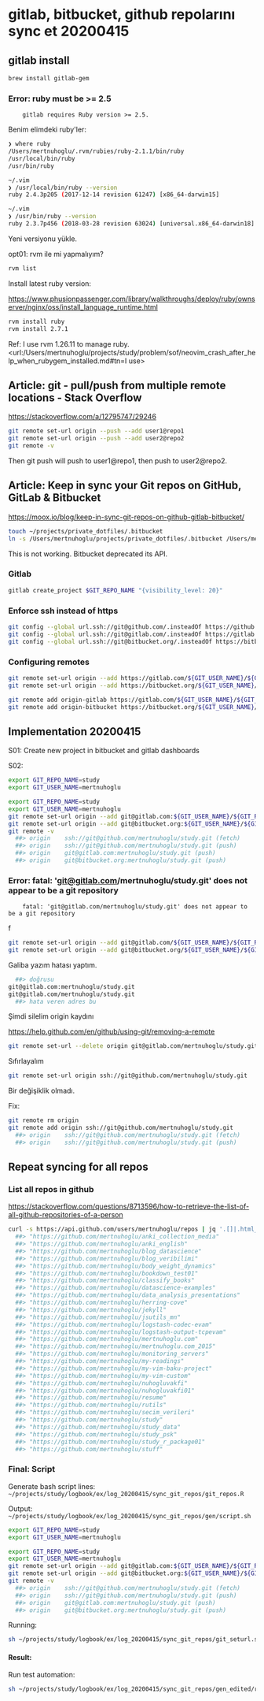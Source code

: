 
# gitlab, bitbucket, github repolarını sync et 20200415 

## gitlab install

``` bash
brew install gitlab-gem
``` 

### Error: ruby must be >= 2.5

		gitlab requires Ruby version >= 2.5.

Benim elimdeki ruby'ler:

``` bash
❯ where ruby 
/Users/mertnuhoglu/.rvm/rubies/ruby-2.1.1/bin/ruby
/usr/local/bin/ruby
/usr/bin/ruby

~/.vim
❯ /usr/local/bin/ruby --version  
ruby 2.4.3p205 (2017-12-14 revision 61247) [x86_64-darwin15]

~/.vim
❯ /usr/bin/ruby --version                    
ruby 2.3.7p456 (2018-03-28 revision 63024) [universal.x86_64-darwin18]
``` 

Yeni versiyonu yükle.

opt01: rvm ile mi yapmalıyım?

``` bash
rvm list
``` 

Install latest ruby version:

https://www.phusionpassenger.com/library/walkthroughs/deploy/ruby/ownserver/nginx/oss/install_language_runtime.html

``` bash
rvm install ruby
rvm install 2.7.1
``` 

Ref: I use rvm 1.26.11 to manage ruby. <url:/Users/mertnuhoglu/projects/study/problem/sof/neovim_crash_after_help_when_rubygem_installed.md#tn=I use>

## Article: git - pull/push from multiple remote locations - Stack Overflow

https://stackoverflow.com/a/12795747/29246

``` bash
git remote set-url origin --push --add user1@repo1
git remote set-url origin --push --add user2@repo2
git remote -v
``` 

Then git push will push to user1@repo1, then push to user2@repo2.


## Article: Keep in sync your Git repos on GitHub, GitLab & Bitbucket

https://moox.io/blog/keep-in-sync-git-repos-on-github-gitlab-bitbucket/

``` bash
touch ~/projects/private_dotfiles/.bitbucket
ln -s /Users/mertnuhoglu/projects/private_dotfiles/.bitbucket /Users/mertnuhoglu/projects/.bitbucket
``` 

This is not working. Bitbucket deprecated its API.

### Gitlab

``` bash
gitlab create_project $GIT_REPO_NAME "{visibility_level: 20}"
``` 

### Enforce ssh instead of https

``` bash
git config --global url.ssh://git@github.com/.insteadOf https://github.com/
git config --global url.ssh://git@gitlab.com/.insteadOf https://gitlab.com/
git config --global url.ssh://git@bitbucket.org/.insteadOf https://bitbucket.org/
``` 

### Configuring remotes

``` bash
git remote set-url origin --add https://gitlab.com/${GIT_USER_NAME}/${GIT_REPO_NAME}.git
git remote set-url origin --add https://bitbucket.org/${GIT_USER_NAME}/${GIT_REPO_NAME}.git
``` 

``` bash
git remote add origin-gitlab https://gitlab.com/${GIT_USER_NAME}/${GIT_REPO_NAME}.git
git remote add origin-bitbucket https://bitbucket.org/${GIT_USER_NAME}/${GIT_REPO_NAME}.git
``` 

## Implementation 20200415 

S01: Create new project in bitbucket and gitlab dashboards

S02:

``` bash
export GIT_REPO_NAME=study
export GIT_USER_NAME=mertnuhoglu
``` 

``` bash
export GIT_REPO_NAME=study
export GIT_USER_NAME=mertnuhoglu
git remote set-url origin --add git@gitlab.com:${GIT_USER_NAME}/${GIT_REPO_NAME}.git
git remote set-url origin --add git@bitbucket.org:${GIT_USER_NAME}/${GIT_REPO_NAME}.git
git remote -v
  ##> origin	ssh://git@github.com/mertnuhoglu/study.git (fetch)
  ##> origin	ssh://git@github.com/mertnuhoglu/study.git (push)
  ##> origin	git@gitlab.com:mertnuhoglu/study.git (push)
  ##> origin	git@bitbucket.org:mertnuhoglu/study.git (push)
``` 

### Error: fatal: 'git@gitlab.com/mertnuhoglu/study.git' does not appear to be a git repository

		fatal: 'git@gitlab.com/mertnuhoglu/study.git' does not appear to be a git repository
f

``` bash
git remote set-url origin --add git@gitlab.com/${GIT_USER_NAME}/${GIT_REPO_NAME}.git
git remote set-url origin --add git@bitbucket.org/${GIT_USER_NAME}/${GIT_REPO_NAME}.git
``` 

Galiba yazım hatası yaptım. 

``` bash
  ##> doğrusu
git@gitlab.com:mertnuhoglu/study.git
git@gitlab.com/mertnuhoglu/study.git
  ##> hata veren adres bu
``` 

Şimdi silelim origin kaydını

https://help.github.com/en/github/using-git/removing-a-remote

``` bash
git remote set-url --delete origin git@gitlab.com/mertnuhoglu/study.git
``` 

Sıfırlayalım

``` bash
git remote set-url origin ssh://git@github.com/mertnuhoglu/study.git
``` 

Bir değişiklik olmadı. 

Fix:

``` bash
git remote rm origin
git remote add origin ssh://git@github.com/mertnuhoglu/study.git
  ##> origin	ssh://git@github.com/mertnuhoglu/study.git (fetch)
  ##> origin	ssh://git@github.com/mertnuhoglu/study.git (push)
``` 

## Repeat syncing for all repos

### List all repos in github

https://stackoverflow.com/questions/8713596/how-to-retrieve-the-list-of-all-github-repositories-of-a-person

``` bash
curl -s https://api.github.com/users/mertnuhoglu/repos | jq '.[]|.html_url'
  ##> "https://github.com/mertnuhoglu/anki_collection_media"
  ##> "https://github.com/mertnuhoglu/anki_english"
  ##> "https://github.com/mertnuhoglu/blog_datascience"
  ##> "https://github.com/mertnuhoglu/blog_veribilimi"
  ##> "https://github.com/mertnuhoglu/body_weight_dynamics"
  ##> "https://github.com/mertnuhoglu/bookdown_test01"
  ##> "https://github.com/mertnuhoglu/classify_books"
  ##> "https://github.com/mertnuhoglu/datascience-examples"
  ##> "https://github.com/mertnuhoglu/data_analysis_presentations"
  ##> "https://github.com/mertnuhoglu/herring-cove"
  ##> "https://github.com/mertnuhoglu/jekyll"
  ##> "https://github.com/mertnuhoglu/jsutils_mn"
  ##> "https://github.com/mertnuhoglu/logstash-codec-evam"
  ##> "https://github.com/mertnuhoglu/logstash-output-tcpevam"
  ##> "https://github.com/mertnuhoglu/mertnuhoglu.com"
  ##> "https://github.com/mertnuhoglu/mertnuhoglu.com_2015"
  ##> "https://github.com/mertnuhoglu/monitoring_servers"
  ##> "https://github.com/mertnuhoglu/my-readings"
  ##> "https://github.com/mertnuhoglu/my-vim-baku-project"
  ##> "https://github.com/mertnuhoglu/my-vim-custom"
  ##> "https://github.com/mertnuhoglu/nuhogluvakfi"
  ##> "https://github.com/mertnuhoglu/nuhogluvakfi01"
  ##> "https://github.com/mertnuhoglu/resume"
  ##> "https://github.com/mertnuhoglu/rutils"
  ##> "https://github.com/mertnuhoglu/secim_verileri"
  ##> "https://github.com/mertnuhoglu/study"
  ##> "https://github.com/mertnuhoglu/study_data"
  ##> "https://github.com/mertnuhoglu/study_psk"
  ##> "https://github.com/mertnuhoglu/study_r_package01"
  ##> "https://github.com/mertnuhoglu/stuff"
``` 

### Final: Script

Generate bash script lines: `~/projects/study/logbook/ex/log_20200415/sync_git_repos/git_repos.R`

Output: `~/projects/study/logbook/ex/log_20200415/sync_git_repos/gen/script.sh`

``` bash
export GIT_REPO_NAME=study
export GIT_USER_NAME=mertnuhoglu
``` 

``` bash
export GIT_REPO_NAME=study
export GIT_USER_NAME=mertnuhoglu
git remote set-url origin --add git@gitlab.com:${GIT_USER_NAME}/${GIT_REPO_NAME}.git
git remote set-url origin --add git@bitbucket.org:${GIT_USER_NAME}/${GIT_REPO_NAME}.git
git remote -v
  ##> origin	ssh://git@github.com/mertnuhoglu/study.git (fetch)
  ##> origin	ssh://git@github.com/mertnuhoglu/study.git (push)
  ##> origin	git@gitlab.com:mertnuhoglu/study.git (push)
  ##> origin	git@bitbucket.org:mertnuhoglu/study.git (push)
``` 

Running:

``` bash
sh ~/projects/study/logbook/ex/log_20200415/sync_git_repos/git_seturl.sh
``` 

#### Result:

Run test automation:

``` bash
sh ~/projects/study/logbook/ex/log_20200415/sync_git_repos/gen_edited/run01.sh
``` 

